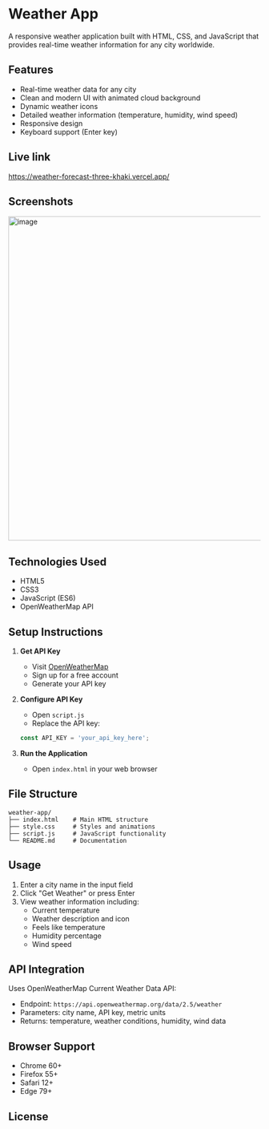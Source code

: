 # Weather App

A responsive weather application built with HTML, CSS, and JavaScript that provides real-time weather information for any city worldwide.

## Features

- Real-time weather data for any city
- Clean and modern UI with animated cloud background
- Dynamic weather icons
- Detailed weather information (temperature, humidity, wind speed)
- Responsive design
- Keyboard support (Enter key)

## Live link
https://weather-forecast-three-khaki.vercel.app/

## Screenshots

<img width="1352" height="647" alt="image" src="https://github.com/user-attachments/assets/c913f47f-86ba-4db9-af87-198ec9d9a1b9" />


## Technologies Used

- HTML5
- CSS3
- JavaScript (ES6)
- OpenWeatherMap API

## Setup Instructions

1. **Get API Key**
   - Visit [OpenWeatherMap](https://openweathermap.org/api)
   - Sign up for a free account
   - Generate your API key

2. **Configure API Key**
   - Open `script.js`
   - Replace the API key:
   ```javascript
   const API_KEY = 'your_api_key_here';
   ```

3. **Run the Application**
   - Open `index.html` in your web browser

## File Structure

```
weather-app/
├── index.html    # Main HTML structure
├── style.css     # Styles and animations
├── script.js     # JavaScript functionality
└── README.md     # Documentation
```

## Usage

1. Enter a city name in the input field
2. Click "Get Weather" or press Enter
3. View weather information including:
   - Current temperature
   - Weather description and icon
   - Feels like temperature
   - Humidity percentage
   - Wind speed

## API Integration

Uses OpenWeatherMap Current Weather Data API:
- Endpoint: `https://api.openweathermap.org/data/2.5/weather`
- Parameters: city name, API key, metric units
- Returns: temperature, weather conditions, humidity, wind data

## Browser Support

- Chrome 60+
- Firefox 55+
- Safari 12+
- Edge 79+

## License
